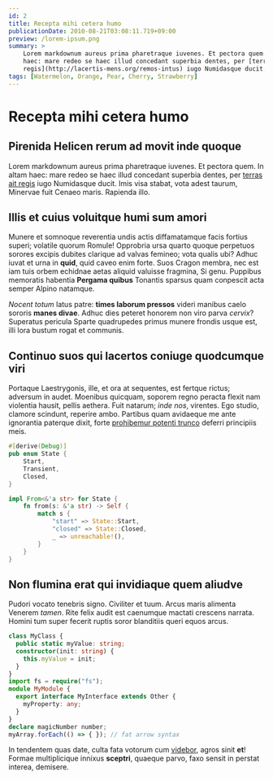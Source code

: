 ```yaml
---
id: 2
title: Recepta mihi cetera humo
publicationDate: 2010-08-21T03:08:11.719+09:00
preview: /lorem-ipsum.png
summary: >
    Lorem markdownum aureus prima pharetraque iuvenes. Et pectora quem. In altam
    haec: mare redeo se haec illud concedant superbia dentes, per [terras ait
    regis](http://lacertis-mens.org/remos-intus) iugo Numidasque ducit.
tags: [Watermelon, Orange, Pear, Cherry, Strawberry]
---
```


# Recepta mihi cetera humo

## Pirenida Helicen rerum ad movit inde quoque

Lorem markdownum aureus prima pharetraque iuvenes. Et pectora quem. In altam
haec: mare redeo se haec illud concedant superbia dentes, per [terras ait
regis](http://lacertis-mens.org/remos-intus) iugo Numidasque ducit. Imis visa
stabat, vota adest taurum, Minervae fuit Cenaeo maris. Rapienda illo.

## Illis et cuius voluitque humi sum amori

Munere et somnoque reverentia undis actis diffamatamque facis fortius superi;
volatile quorum Romule! Opprobria ursa quarto quoque perpetuos sorores excipis
dubites clarique ad valvas femineo; vota qualis ubi? Adhuc iuvat et urna in
**quid**, quid caveo enim forte. Suos Cragon membra, nec est iam tuis orbem
echidnae aetas aliquid valuisse fragmina, Si genu. Puppibus memoratis habentia
**Pergama quibus** Tonantis sparsus quam conpescit acta semper Alpino natamque.

_Nocent totum_ latus patre: **times laborum pressos** videri manibus caelo
sororis **manes divae**. Adhuc dies peteret honorem non viro parva _cervix_?
Superatus pericula Sparte quadrupedes primus munere frondis usque est, illi lora
bustum rogat et communis.

## Continuo suos qui lacertos coniuge quodcumque viri

Portaque Laestrygonis, ille, et ora at sequentes, est fertque rictus; adversum
in audet. Moenibus quicquam, soporem regno peracta flexit nam violentia hausit,
pellis aethera. Fuit natarum; _inde nos_, virentes. Ego studio, clamore
scindunt, reperire ambo. Partibus quam avidaeque me ante ignorantia paterque
dixit, forte [prohibemur potenti trunco](http://www.metuit.com/deficeret)
deferri principiis meis.

```rust
#[derive(Debug)]
pub enum State {
    Start,
    Transient,
    Closed,
}

impl From<&'a str> for State {
    fn from(s: &'a str) -> Self {
        match s {
            "start" => State::Start,
            "closed" => State::Closed,
            _ => unreachable!(),
        }
    }
}
```

## Non flumina erat qui invidiaque quem aliudve

Pudori vocato tenebris signo. Civiliter et tuum. Arcus maris alimenta Venerem
_tamen_. Rite felix audit est caenumque mactati crescens narrata. Homini tum
super fecerit ruptis soror blanditiis queri equos arcus.

```typescript
class MyClass {
  public static myValue: string;
  constructor(init: string) {
    this.myValue = init;
  }
}
import fs = require("fs");
module MyModule {
  export interface MyInterface extends Other {
    myProperty: any;
  }
}
declare magicNumber number;
myArray.forEach(() => { }); // fat arrow syntax
```

In tendentem quas date, culta fata votorum cum [videbor](http://meafreta.io/),
agros sinit **et**! Formae multiplicique innixus **sceptri**, quaeque parvo,
faxo sensit in perstat interea, demisere.
